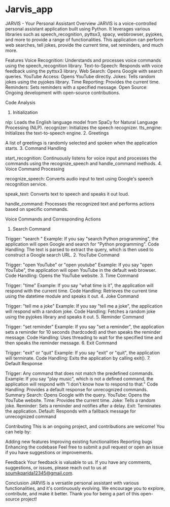 # Jarvis_app

JARVIS - Your Personal Assistant
Overview
JARVIS is a voice-controlled personal assistant application built using Python. It leverages various libraries such as speech_recognition, pyttsx3, spacy, webbrowser, pyjokes, and more to provide a range of functionalities. This application can perform web searches, tell jokes, provide the current time, set reminders, and much more.

Features
Voice Recognition: Understands and processes voice commands using the speech_recognition library.
Text-to-Speech: Responds with voice feedback using the pyttsx3 library.
Web Search: Opens Google with search queries.
YouTube Access: Opens YouTube directly.
Jokes: Tells random jokes using the pyjokes library.
Time Reporting: Provides the current time.
Reminders: Sets reminders with a specified message.
Open Source: Ongoing development with open-source contributions.


Code Analysis
1. Initialization

nlp: Loads the English language model from SpaCy for Natural Language Processing (NLP).
recognizer: Initializes the speech recognizer.
tts_engine: Initializes the text-to-speech engine.
2. Greetings

A list of greetings is randomly selected and spoken when the application starts.
3. Command Handling

start_recognition: Continuously listens for voice input and processes the commands using the recognize_speech and handle_command methods.
4. Voice Command Processing

recognize_speech: Converts audio input to text using Google's speech recognition service.

speak_text: Converts text to speech and speaks it out loud.

handle_command: Processes the recognized text and performs actions based on specific commands.

Voice Commands and Corresponding Actions
1. Search Command

Trigger: "search <query>"
Example: If you say "search Python programming", the application will open Google and search for "Python programming".
Code Handling: The text is parsed to extract the query, which is then used to construct a Google search URL.
2. YouTube Command

Trigger: "open YouTube" or "open youtube"
Example: If you say "open YouTube", the application will open YouTube in the default web browser.
Code Handling: Opens the YouTube website.
3. Time Command

Trigger: "time"
Example: If you say "what time is it", the application will respond with the current time.
Code Handling: Retrieves the current time using the datetime module and speaks it out.
4. Joke Command

Trigger: "tell me a joke"
Example: If you say "tell me a joke", the application will respond with a random joke.
Code Handling: Fetches a random joke using the pyjokes library and speaks it out.
5. Reminder Command

Trigger: "set reminder"
Example: If you say "set a reminder", the application sets a reminder for 10 seconds (hardcoded) and then speaks the reminder message.
Code Handling: Uses threading to wait for the specified time and then speaks the reminder message.
6. Exit Command

Trigger: "exit" or "quit"
Example: If you say "exit" or "quit", the application will terminate.
Code Handling: Exits the application by calling exit().
7. Default Response

Trigger: Any command that does not match the predefined commands.
Example: If you say "play music", which is not a defined command, the application will respond with "I don't know how to respond to that."
Code Handling: Provides a default response for unrecognized commands.
Summary
Search: Opens Google with the query.
YouTube: Opens the YouTube website.
Time: Provides the current time.
Joke: Tells a random joke.
Reminder: Sets a reminder and notifies after a delay.
Exit: Terminates the application.
Default: Responds with a fallback message for unrecognized command





Contributing
This is an ongoing project, and contributions are welcome! You can help by:

Adding new features
Improving existing functionalities
Reporting bugs
Enhancing the codebase
Feel free to submit a pull request or open an issue if you have suggestions or improvements.

Feedback
Your feedback is valuable to us. If you have any comments, suggestions, or issues, please reach out to us at soumikparida12345@gmail.com.

Conclusion
JARVIS is a versatile personal assistant with various functionalities, and it's continuously evolving. We encourage you to explore, contribute, and make it better. Thank you for being a part of this open-source project!
